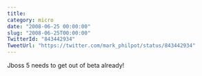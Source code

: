 ```yaml
---
title: 
category: micro
date: "2008-06-25 00:00:00"
slug: "2008-06-25T00:00:00"
TwitterId: "843442934"
TweetUrl: "https://twitter.com/mark_philpot/status/843442934"
---
```


Jboss 5 needs to get out of beta already!
